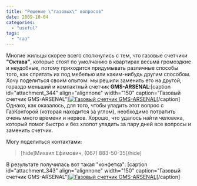 ```yaml
---
title: "Решение \"газовых\" вопросов"
date: 2009-10-04
categories: 
  - "useful"
tags: 
  - "газ"
---
```


Многие жильцы скорее всего столкнулись с тем, что газовые счетчики **"Октава"**, которые стоят по умолчанию в квартирах весьма громоздкие и неудобные, потому приходится придумывать различные способы того, как спрятать их под мебелью или каким-нибудь другим способом. Хочу поделиться своим опытом: мы решили заменить его на другой, гораздо меньший и компактный счетчик **GMS-ARSENAL**:\[caption id="attachment\_344" align="alignnone" width="150" caption="Газовый счетчик GMS-ARSENAL"\][![Газовый счетчик GMS-ARSENAL](http://shevchenko4a.brovary.org/wp-content/uploads/2009/10/Gaz-003-150x150.jpg "Газовый счетчик GMS-ARSENAL")](http://shevchenko4a.brovary.org/wp-content/uploads/2009/10/Gaz-003.jpg "Газовый счетчик GMS-ARSENAL")\[/caption\] Однако, как оказалось, для того, чтобы уладить этот вопрос с ГазКонторой (которая находится за углом), необходимо <!--more-->потратить очень много времени и нервов. Хорошо, что удалось найти человека, который помог быстро и без хлопот уладить за пару дней все вопросы и заменить счетчик.

Могу поделиться контактами:

> \[hide\]Михаил Ефимович, (067) 883-50-35\[/hide\]

В результате получилась вот такая "конфетка": \[caption id="attachment\_343" align="alignnone" width="150" caption="Газовый счетчик GMS-ARSENAL"\][![Газовый счетчик GMS-ARSENAL](http://shevchenko4a.brovary.org/wp-content/uploads/2009/10/Gaz-002-150x150.jpg "Газовый счетчик GMS-ARSENAL")](http://shevchenko4a.brovary.org/wp-content/uploads/2009/10/Gaz-002.jpg "Газовый счетчик GMS-ARSENAL")\[/caption\]
